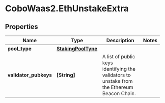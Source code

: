 # CoboWaas2.EthUnstakeExtra

## Properties

Name | Type | Description | Notes
------------ | ------------- | ------------- | -------------
**pool_type** | [**StakingPoolType**](StakingPoolType.md) |  | 
**validator_pubkeys** | **[String]** | A list of public keys identifying the validators to unstake from the Ethereum Beacon Chain. | 


